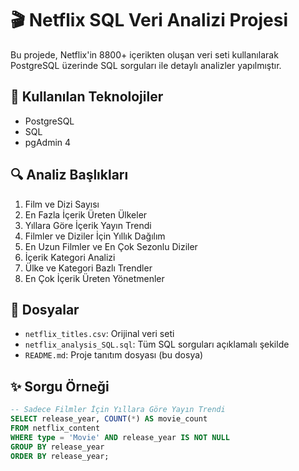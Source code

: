 # 🎬 Netflix SQL Veri Analizi Projesi

Bu projede, Netflix'in 8800+ içerikten oluşan veri seti kullanılarak PostgreSQL üzerinde SQL sorguları ile detaylı analizler yapılmıştır.

## 📌 Kullanılan Teknolojiler
- PostgreSQL
- SQL
- pgAdmin 4

## 🔍 Analiz Başlıkları

1. Film ve Dizi Sayısı
2. En Fazla İçerik Üreten Ülkeler
3. Yıllara Göre İçerik Yayın Trendi
4. Filmler ve Diziler İçin Yıllık Dağılım
5. En Uzun Filmler ve En Çok Sezonlu Diziler
6. İçerik Kategori Analizi
7. Ülke ve Kategori Bazlı Trendler
8. En Çok İçerik Üreten Yönetmenler

## 📂 Dosyalar
- `netflix_titles.csv`: Orijinal veri seti
- `netflix_analysis_SQL.sql`: Tüm SQL sorguları açıklamalı şekilde
- `README.md`: Proje tanıtım dosyası (bu dosya)

## ✨ Sorgu Örneği

```sql
-- Sadece Filmler İçin Yıllara Göre Yayın Trendi
SELECT release_year, COUNT(*) AS movie_count
FROM netflix_content
WHERE type = 'Movie' AND release_year IS NOT NULL
GROUP BY release_year
ORDER BY release_year;
